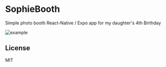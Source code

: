 # SophieBooth

Simple photo booth React-Native / Expo app for my daughter's 4th Birthday

![example](https://user-images.githubusercontent.com/395386/30081917-d1821a88-923d-11e7-8960-ef25f50a6008.jpg)

## License
MIT
